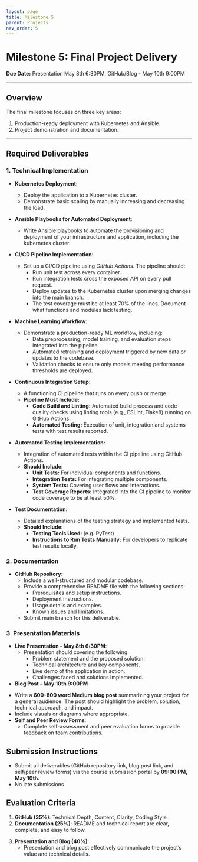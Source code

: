 ```yaml
---
layout: page
title: Milestone 5
parent: Projects
nav_order: 5
---
```


# Milestone 5: Final Project Delivery
**Due Date:**  Presentation May 8th 6:30PM, GitHub/Blog - May 10th 9:00PM


---
## Overview
The final milestone focuses on three key areas:
1. Production-ready deployment with Kubernetes and Ansible.
2. Project demonstration and documentation.

---

## Required Deliverables
### 1. Technical Implementation
- **Kubernetes Deployment**:
  - Deploy the application to a Kubernetes cluster.
  - Demonstrate basic scaling by manually increasing and decreasing the  load.
- **Ansible Playbooks for Automated Deployment**:
  - Write Ansible playbooks to automate the provisioning and deployment of your infrastructure and application, including the kubernetes cluster.
- **CI/CD Pipeline Implementation**:
  - Set up a CI/CD pipeline using *GitHub Actions*. The pipeline should:
    - Run unit test across every container.
    - Run integration tests cross the exposed API on every pull request.
    - Deploy updates to the Kubernetes cluster upon merging changes into the main branch.
    - The test coverage must be at least 70% of the lines. Document what functions and modules lack testing. 

- **Machine Learning Workflow**:
  - Demonstrate a production-ready ML workflow, including:
    - Data preprocessing, model training, and evaluation steps integrated into the pipeline.
    - Automated retraining and deployment triggered by new data or updates to the codebase.
    - Validation checks to ensure only models meeting performance thresholds are deployed.

- **Continuous Integration Setup:**
   - A functioning CI pipeline that runs on every push or merge.
   - **Pipeline Must Include:**
     - **Code Build and Linting:** Automated build process and code quality checks using linting tools (e.g., ESLint, Flake8) running on GitHub Actions.
     - **Automated Testing:** Execution of unit, integration and systems tests with test results reported.
- **Automated Testing Implementation:**
   - Integration of automated tests within the CI pipeline using GitHub Actions.
   - **Should Include:**
     - **Unit Tests:** For individual components and functions.
     - **Integration Tests:** For integrating multiple components.
     - **System Tests:** Covering user flows and interactions.
     - **Test Coverage Reports:** Integrated into the CI pipeline to monitor code coverage to be at least 50%.
- **Test Documentation:**
   - Detailed explanations of the testing strategy and implemented tests.
   - **Should Include:**
     - **Testing Tools Used:** (e.g. PyTest)
     - **Instructions to Run Tests Manually:** For developers to replicate test results locally.


### 2. Documentation
- **GitHub Repository**:
  - Include a well-structured and modular codebase.
  - Provide a comprehensive README file with the following sections:
    - Prerequisites and setup instructions.
    - Deployment instructions.
    - Usage details and examples.
    - Known issues and limitations.
  - Submit main branch for this deliverable.



### 3. Presentation Materials
- **Live Presentation - May 8th 6:30PM**:
  - Presentation should covering the following:
    - Problem statement and the proposed solution.
    - Technical architecture and key components.
    - Live demo of the application in action.
    - Challenges faced and solutions implemented.
- **Blog Post - May 10th 9:00PM** 
 <!-- (See [Ed for more details](https://edstem.org/us/courses/58478/discussion/5770637))**: -->
  - Write a **600–800 word Medium blog post** summarizing your project for a general audience. The post should highlight the problem, solution, technical approach, and impact.
  - Include visuals or diagrams where appropriate.
- **Self and Peer Review Forms**:
  - Complete self-assessment and peer evaluation forms to provide feedback on team contributions.



<!-- ### 4. Showcase (Dec 9th)
- **Event Format**:
  - Each team will have **45 minutes** during the live showcase to present their project.
  - Participants will visit your booth to interact with your application and learn about your implementation.
  - Monitors will be provided to most teams. Additional equipment or materials must be arranged by the team.
- **App Requirements**:
  - The app must be fully functional and hosted on **Google Cloud Platform (GCP)** or **AWS**, accessible via a public URL.
  - Include a **QR code** linking to your application to allow visitors to easily access and explore it.
  - Prepare to explain your problem, solution, technical implementation, and business value to participants.
- **Best of Show Award**:
  A committee will evaluate all projects during the showcase to select the **Best of Show**. Evaluation criteria include:
  - Innovation and impact.
  - Technical complexity and robustness.
  - Clarity of presentation and engagement with participants. -->


## Submission Instructions
- Submit all deliverables (GitHub repository link, blog post link, and self/peer review forms) via the course submission portal by **09:00 PM, May 10th**.
- No late submissions


## Evaluation Criteria
1. **GitHub (35%)**: Technical Depth, Content, Clarity, Coding Style
2. **Documentation (25%)**: README and technical report are clear, complete, and easy to follow.
<!-- 3. **Presentation and Showcase (40%)**: -->
3. **Presentation and Blog (40%)**:
   - Presentation and blog post effectively communicate the project’s value and technical details.
   <!-- - Engagement during the live showcase demonstrates clarity and understanding. -->